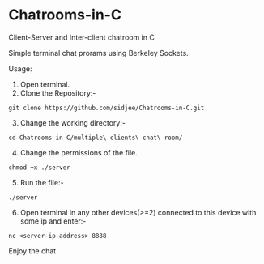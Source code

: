 # Chatrooms-in-C
Client-Server and Inter-client chatroom in C

Simple terminal chat prorams using Berkeley Sockets. 

Usage:

1) Open terminal.
2) Clone the Repository:-
```
git clone https://github.com/sidjee/Chatrooms-in-C.git
```
3) Change the working directory:-
```
cd Chatrooms-in-C/multiple\ clients\ chat\ room/
```
4) Change the permissions of the file.
```
chmod +x ./server
```
5) Run the file:-
```
./server
```
6) Open terminal in any other devices(>=2) connected to this device with some ip and enter:-
```
nc <server-ip-address> 8888
```
Enjoy the chat.

